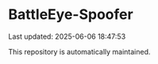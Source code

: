 # BattleEye-Spoofer

Last updated: 2025-06-06 18:47:53

This repository is automatically maintained.
